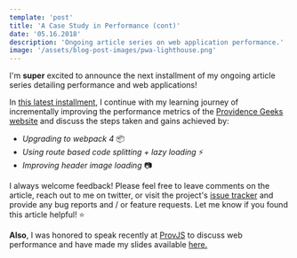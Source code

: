 ```yaml
---
template: 'post'
title: 'A Case Study in Performance (cont)'
date: '05.16.2018'
description: 'Ongoing article series on web application performance.'
image: '/assets/blog-post-images/pwa-lighthouse.png'
---
```


I'm **super** excited to announce the next installment of my ongoing article series detailing performance and web applications!

In <a href="https://medium.com/@thegreenhouseio/a-pwa-for-providence-geeks-a-case-study-in-performance-pt-3-76f51e4b65b7" target="_blank" rel="noopener" onclick="getOutboundLink('https://medium.com/@thegreenhouseio/a-pwa-for-providence-geeks-a-case-study-in-performance-pt-3-76f51e4b65b7');">this latest installment</a>, I continue with my learning journey of incrementally improving the performance metrics of the <a href="https://github.com/ProvidenceGeeks/website-frontend/issues" target="_blank" rel="noopener" onclick="getOutboundLink('https://github.com/ProvidenceGeeks/website-frontend/issues');">Providence Geeks website</a> and discuss the steps taken and gains achieved by:
            
- _Upgrading to webpack 4_ 📦
- _Using route based code splitting + lazy loading_ ⚡
- _Improving header image loading_ 📷

I always welcome feedback! Please feel free to leave comments on the article, reach out to me on twitter, or visit the project&apos;s <a href="https://github.com/ProvidenceGeeks/website-frontend/issues" target="_blank" rel="noopener" onclick="getOutboundLink('https://github.com/ProvidenceGeeks/website-frontend/issues');">issue tracker</a> and provide any bug reports and / or feature requests. Let me know if you found this article helpful!  ⭐

**Also**, I was honored to speak recently at <a href="https://www.meetup.com/Prov-JS/events/249132270/" target="_blank" rel="noopener" onclick="getOutboundLink('https://www.meetup.com/Prov-JS/events/249132270/');">ProvJS</a> to discuss web performance and have made my slides available <a href="https://docs.google.com/presentation/d/111An87jpLHBLAM1EMaTu9DlIcWKy6ekyyu4dqqogXso/edit?usp=sharing" target="_blank" rel="noopener" onclick="getOutboundLink('https://docs.google.com/presentation/d/111An87jpLHBLAM1EMaTu9DlIcWKy6ekyyu4dqqogXso/edit?usp=sharing');">here.</a></p>